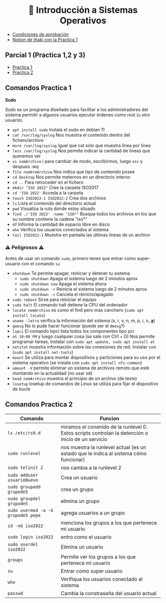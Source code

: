 
<h1 align="center"> 🐧 Introducción a Sistemas Operativos</h1>

- [Condiciones de aprobación](/Documentos/condiciones.md)
- [Notion de Iñaki con la Practica 1](https://nova-calcium-fbd.notion.site/Introducci-n-a-Sistemas-Operativos-78eceb443ac04f919bdf3394bbe22d27)

## Parcial 1 (Practica 1,2 y 3)

- [Practica 1](/Documentos/Practica1.md)
- [Practica 2](/Documentos/Practica2.md)

## Comandos Practica 1 

**Sudo**

Sudo es un programa diseñado para facilitar a los administradores del sistema permitir a algunos usuarios ejecutar órdenes como root (u otro usuario).
- `apt install sudo` Instala el sudo en debian 11
- `cat /var/log/syslog` Nos muestra el contenido dentro del fichero/archivo
- `more /var/log/syslog` Igual que cat solo que muestra linea por linea 
- `less /var/log/syslog` Nos permite indicar la cantidad de lineas que queremos ver
- `vi nomArchivo` i para cambiar de modo, escribirmos, luego `esc` y despues :wq
- `file nombreArchivo` Nos indica que tipo de contenido posee
- `cd Desktop` Nos permite meternos en un directorio interno
-  `cd ..` Para retroceder en el fichero
- `mkdir "ISO 2022"` Cree la carpeta ISO2017
- `cd 'ISO 2022'` Acceda a la carpeta
- `touch ISO2022-1 ISO2022-2` Crea dos archivos
- `ls` Lista el contenido del directorio actual
- `pwd` Visualiza la ruta donde estoy situado
- `find ./'ISO 2022' -name "ISO*"` Busqua todos los archivos en los que su nombre contiene la cadena “iso*” 
- `df` Informa la cantidad de espacio libre en disco
- `who` Verifica los usuarios conectados al sistema
- `tail ISO2022-1` Muestra en pantalla las últimas líneas de un archivo

### ⚠️ Peligrosos ⚠️ 
Antes de usar un comando `sudo`, primero tenes que entrar como super-usuario con el comando `su`

- `shutdown` Te permite apagar, reiniciar y detener tu sistema
  - `sudo shutdown` Apaga el sistema luego de 2 minutos aprox
  - `sudo shutdown now` Apaga el sistema ahora
  - `sudo shutdown -r` Reinicia el sistema luego de 2 minutos aprox
  - `sudo shutdown -c` Cancela el reinicio/apagado
- `sudo reboot` Sirve para reiniciar el equipo
- `sudo halt` El comando halt detiene la CPU del ordenador
- `locate nomArchivo` es como el find pero mas canchero (`sudo apt install locate`) 
- `uname -letra` verifica la información del sistema (s, r, v, n, m, p, i, o, **[a]()**)
- `gmesg` No lo pude hacer funcionar (puede ser el `dmesg`?)
- `lspci` El comando lspci lista todos los componentes tipo pci  
- `at 10:00 PM` y luego cualquier cosa (se sale con Ctrl + D) Nos permite programar tareas, instalar con `sudo apt update, sudo apt install at`
- `netstat` muestra información sobre las conexiones de red. Instalar con (`sudo apt install net-tools`)
- `mount` Se utiliza para montar dispositivos y particiones para su uso por el sistema operativo (se instala con `sudo apt install nfs-common`)
- `umount -V` permite eliminar un sistema de archivos remoto que esté montando en la actualidad (no usar xd)
- `head nomArchivo` muestra el principio de un archivo (de texto)
- `losetup` losetup de comandos de Linux se utiliza para fijar el dispositivo de bucle 



## Comandos Practica 2

| Comando  | Funcion |
| ------------- | ------------- |
| `ls /etc/rc0.d` | miramos el conenido de la runlevel 0. Estos scripts controlan la detención o inicio de un servicio |
| `sudo runlevel` | nos muestra la runlevel actual (es un estado que le indica al sistema cómo funcionar) |
| `sudo telinit 2` | nos cambia a la runlevel 2 |
| `sudo adduser usuarioNuevo` | Crea un usuario |
| `sudo groupadd grupode5` | crea un grupo |
| `sudo groupdel grupode5` | elimina un grupo |
| `sudo usermod -a -G grupode5 pepe` | agrega usuarios a un grupo |
| `id -nG iso2022` | menciona los grupos a los que pertenece mi usuario |
| `sudo login iso2022` | entro como el usuario |
| `sudo userdel iso2022` | Elimina un usuario |
| `groups`  | Permite ver los grupos a los que pertenece mi usuario  |
| `su`  | Entrar como super usuario  |
| `who`  | Verifiqua los usuarios conectado al sistema  |
| `passwd`  | Cambia la constraseña del usuario actual  |
